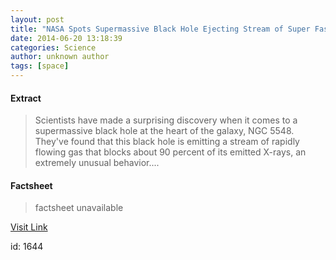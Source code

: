 ```yaml
---
layout: post
title: "NASA Spots Supermassive Black Hole Ejecting Stream of Super Fast Gas"
date: 2014-06-20 13:18:39
categories: Science
author: unknown author
tags: [space]
---
```



#### Extract
>Scientists have made a surprising discovery when it comes to a supermassive black hole at the heart of the galaxy, NGC 5548. They've found that this black hole is emitting a stream of rapidly flowing gas that blocks about 90 percent of its emitted X-rays, an extremely unusual behavior....

#### Factsheet
>factsheet unavailable

[Visit Link](http://www.scienceworldreport.com/articles/15562/20140620/nasa-spots-supermassive-black-hole-ejecting-stream-super-fast-gas.htm)

id:    1644


